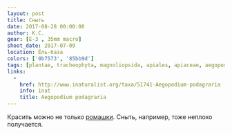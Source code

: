 ```yaml
---
layout: post
title: Сныть
date: 2017-08-28 00:00:00
author: К.С.
gear: [E-3 , 35mm macro]
shoot_date: 2017-07-09
location: Ёль-база
colors: ['0b7573', '85bb9d']
tags: [plantae, tracheophyta, magnoliopsida, apiales, apiaceae, aegopodium, aegopodium podagraria]
links:
  -
    href: http://www.inaturalist.org/taxa/51741-Aegopodium-podagraria
    info: inat
    title: Aegopodium podagraria
---
```

Красить можно не только [ромашки](https://www.dxfoto.ru/2017/08/16.html). Сныть, например, тоже неплохо получается.
